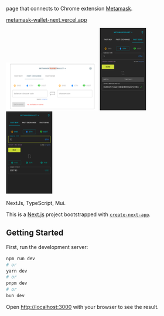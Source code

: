 page that connects to Chrome extension [Metamask](https://metamask.io).

[metamask-wallet-next.vercel.app](https://metamask-wallet-next.vercel.app/)

<img src="./public/v/metamask-3.png" width=50% height=50% alt="screenshot"/>
<img src="./public/v/metamask-1.png" width=25% height=25% alt="screenshot"/><img src="./public/v/metamask-2.png" width=25% height=25% alt="screenshot"/>

NextJs, TypeScript, Mui.

This is a [Next.js](https://nextjs.org/) project bootstrapped with [`create-next-app`](https://github.com/vercel/next.js/tree/canary/packages/create-next-app).

## Getting Started

First, run the development server:

```bash
npm run dev
# or
yarn dev
# or
pnpm dev
# or
bun dev
```

Open [http://localhost:3000](http://localhost:3000) with your browser to see the result.